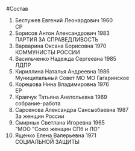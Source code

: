 #Состав
1. Бестужев Евгений Леонардович 1960   
    СР
2. Борисов Антон Александрович 1983   
    ПАРТИЯ ЗА СПРАВЕДЛИВОСТЬ
3. Варварина Оксана Борисовна 1970   
    КОММУНИСТЫ РОССИИ
4. Васильченко Надежда Сергеевна 1985   
    ЛДПР
5. Кириллина Наталья Андреевна 1986   
    Муниципальный Совет МО МО Гагаринское
6. Корешова Нина Владимировна 1976   
    ЕР
7. Кравчук Татьяна Анатольевна 1969   
    собрание-работа
8. Сарсенова Александра Сансызбаевна 1987   
    За женщин России
9. Смирных Светлана Игоревна 1965   
    "МОО "Союз женщин СПб и ЛО"
10. Ященко Елена Валерьевна 1971   
    СОЦИАЛЬНОЙ ЗАЩИТЫ
